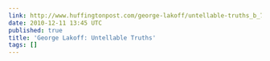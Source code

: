 ```yaml
---
link: http://www.huffingtonpost.com/george-lakoff/untellable-truths_b_794832.html
date: 2010-12-11 13:45 UTC
published: true
title: 'George Lakoff: Untellable Truths'
tags: []
---
```




